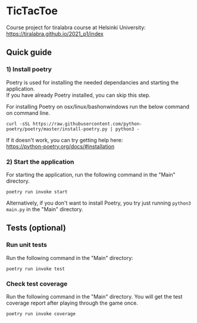 # TicTacToe
Course project for tiralabra course at Helsinki University:  
https://tiralabra.github.io/2021_p1/index

## Quick guide
### **1) Install poetry**    
Poetry is used for installing the needed dependancies and starting the application.    
If you have already Poetry installed, you can skip this step.   
     
For installing Poetry on osx/linux/bashonwindows run the below command on command line.        
```
curl -sSL https://raw.githubusercontent.com/python-poetry/poetry/master/install-poetry.py | python3 -
```
If it doesn't work, you can try getting help here:    
https://python-poetry.org/docs/#installation 


### **2) Start the application**  
For starting the application, run the following command in the "Main" directory.
```
poetry run invoke start
```
Alternatively, if you don't want to install Poetry, you try just running `python3 main.py` in the "Main" directory.
     
## Tests (optional)
### Run unit tests  
Run the following command in the "Main" directory:
```
poetry run invoke test
```

### Check test coverage  
Run the following command in the "Main" directory. You will get the test coverage report after playing through the game once. 
 ```
 poetry run invoke coverage
 ```
  
